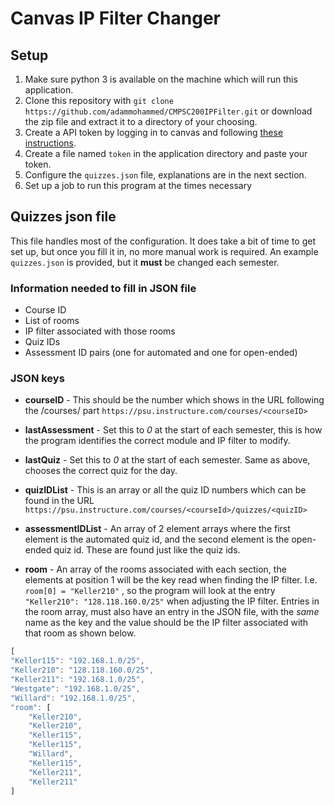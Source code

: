 # Canvas IP Filter Changer

## Setup 
   1. Make sure python 3 is available on the machine which will run this application.
   2. Clone this repository with `git clone
      https://github.com/adammohammed/CMPSC200IPFilter.git` or download the zip
      file and extract it to a directory of your choosing.
   3. Create a API token by logging in to canvas and following [these instructions](https://community.canvaslms.com/docs/DOC-10806-4214724194).
   4. Create a file named `token` in the application directory and paste your token.
   5. Configure the `quizzes.json` file, explanations are in the next section.
   6. Set up a job to run this program at the times necessary

## Quizzes json file

   This file handles most of the configuration. It does take a bit of time to
   get set up, but once you fill it in, no more manual work is required. An
   example `quizzes.json` is provided, but it **must** be changed each semester.

### Information needed to fill in JSON file
+ Course ID
+ List of rooms
+ IP filter associated with those rooms
+ Quiz IDs
+ Assessment ID pairs (one for automated and one for open-ended)
    
### JSON keys
+ **courseID** - This should be the number which shows in the URL following the
  /courses/ part `https://psu.instructure.com/courses/<courseID>`

+ **lastAssessment** - Set this to *0* at the start of each semester, this is
  how the program identifies the correct module and IP filter to modify.

+ **lastQuiz** - Set this to *0* at the start of each semester. Same as above,
  chooses the correct quiz for the day.

+ **quizIDList** - This is an array or all the quiz ID numbers which can be
  found in the URL `https://psu.instructure.com/courses/<courseId>/quizzes/<quizID>`

+ **assessmentIDList** - An array of 2 element arrays where the first element is
  the automated quiz id, and the second element is the open-ended quiz id.
  These are found just like the quiz ids.

+ **room** - An array of the rooms associated with each section, the elements at
  position 1 will be the key read when finding the IP filter. I.e. `room[0] = "Keller210"` , so the program will look at the entry `"Keller210": "128.118.160.0/25"` when adjusting the IP filter. Entries in the room
  array, must also have an entry in the JSON file, with the *same* name as
  the key and the value should be the IP filter associated with that room as
  shown below.

```javascript
[
"Keller115": "192.168.1.0/25",
"Keller210": "128.118.160.0/25",
"Keller211": "192.168.1.0/25",
"Westgate": "192.168.1.0/25",
"Willard": "192.168.1.0/25",
"room": [
    "Keller210",
    "Keller210",
    "Keller115",
    "Keller115",   
    "Willard",
    "Keller115",
    "Keller211",
    "Keller211"
]
```

